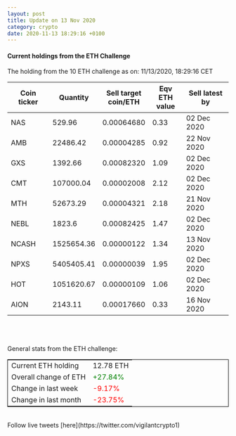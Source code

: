 ```yaml
---
layout: post
title: Update on 13 Nov 2020
category: crypto
date: 2020-11-13 18:29:16 +0100
---
```

<!-- Global site tag (gtag.js) - Google Analytics -->
<script async src="https://www.googletagmanager.com/gtag/js?id=UA-103831149-5"></script>
<script>
  window.dataLayer = window.dataLayer || [];
  function gtag(){dataLayer.push(arguments);}
  gtag('js', new Date());

  gtag('config', 'UA-103831149-5');
</script>


#### Current holdings from the ETH Challenge

The holding from the 10 ETH challenge as on: 11/13/2020, 18:29:16 CET

|Coin ticker|Quantity|Sell target<br>coin/ETH|Eqv ETH<br>value|Sell latest by|
|-----------|--------|-----------|-----------|--------------|
NAS|529.96|  0.00064680|0.33|02 Dec 2020|
AMB|22486.42|  0.00004285|0.92|22 Nov 2020|
GXS|1392.66|  0.00082320|1.09|02 Dec 2020|
CMT|107000.04|  0.00002008|2.12|02 Dec 2020|
MTH|52673.29|  0.00004321|2.18|21 Nov 2020|
NEBL|1823.6|  0.00082425|1.47|02 Dec 2020|
NCASH|1525654.36|  0.00000122|1.34|13 Nov 2020|
NPXS|5405405.41|  0.00000039|1.95|02 Dec 2020|
HOT|1051620.67|  0.00000109|1.06|02 Dec 2020|
AION|2143.11|  0.00017660|0.33|16 Nov 2020|

<br>
<br>
<br>
General stats from the ETH challenge:

<table style="border:1px solid black;margin-left:auto;margin-right:auto;">
	<tbody>
	<tr>
		<td>Current ETH holding</td>
		<td>     12.78 ETH</td>
	</tr>
	<tr>
		<td>Overall change of ETH</td>
		<td><font color="green">+27.84%</font></td>
	</tr>
	<tr>
		<td>Change in last week</td>
		<td><font color="red">-9.17%</font></td>
	</tr>
	<tr>
		<td>Change in last month</td>
		<td><font color="red">-23.75%</font></td>
	</tr>
	</tbody>
</table>

<br>
Follow live tweets [here](https://twitter.com/vigilantcrypto1)
<br>
<br>